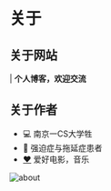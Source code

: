 # 关于


## 关于网站

| **个人博客，欢迎交流**

## 关于作者

- 💻 南京一CS大学牲
- 🤪 强迫症与拖延症患者
- [❤️](https://dillonzq.com/love/) 爱好电影，音乐

<img src="https://baotangguo.cn:8081/" alt="about"  />

